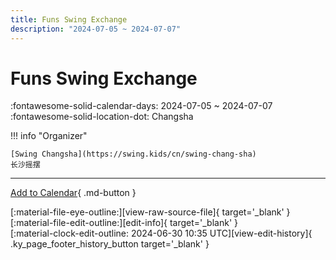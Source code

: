 ```yaml
---
title: Funs Swing Exchange
description: "2024-07-05 ~ 2024-07-07"
---
```


# Funs Swing Exchange 

:fontawesome-solid-calendar-days: 2024-07-05 ~ 2024-07-07  
:fontawesome-solid-location-dot: Changsha  

!!! info "Organizer"

    [Swing Changsha](https://swing.kids/cn/swing-chang-sha)  
    长沙摇摆  

---

[Add to Calendar](https://swing.news/ics/en/2024/cn/funs-swing-exchange-2024.ics){ .md-button }

<div class="ky_page_footer" markdown>
<div class="ky_page_footer_trailing" markdown="span">
[:material-file-eye-outline:][view-raw-source-file]{ target='_blank' }
[:material-file-edit-outline:][edit-info]{ target='_blank' }
</div>
<div class="ky_page_footer_leading" markdown="span">
[:material-clock-edit-outline: 2024-06-30 10:35 UTC][view-edit-history]{ .ky_page_footer_history_button target='_blank' }
</div>
</div>

[view-raw-source-file]: https://github.com/swingdance/events/blob/main/2024/cn/funs-swing-exchange-2024.json "View Raw Source File"
[edit-info]: https://github.com/swingdance/events/issues/new?assignees=&labels=update+event&projects=&template=03-update_entity.yml&title=%5B2024%2Fcn%5D%20Funs%20Swing%20Exchange&region=cn&year=2024&id=funs-swing-exchange-2024&name=Funs%20Swing%20Exchange&org_id=swing-chang-sha "Edit Info"

[view-edit-history]: https://github.com/swingdance/events/commits/main/2024/cn/funs-swing-exchange-2024.json "View Edit History"
